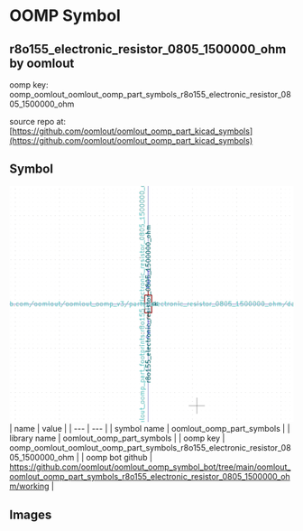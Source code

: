 # OOMP Symbol  
## r8o155_electronic_resistor_0805_1500000_ohm  by oomlout  
  
oomp key: oomp_oomlout_oomlout_oomp_part_symbols_r8o155_electronic_resistor_0805_1500000_ohm  
  
source repo at: [https://github.com/oomlout/oomlout_oomp_part_kicad_symbols](https://github.com/oomlout/oomlout_oomp_part_kicad_symbols)  
## Symbol  
  
[![working.png](working_600.png)](working.png)  
| name | value | 
| --- | --- | 
| symbol name | oomlout_oomp_part_symbols | 
| library name | oomlout_oomp_part_symbols | 
| oomp key | oomp_oomlout_oomlout_oomp_part_symbols_r8o155_electronic_resistor_0805_1500000_ohm | 
| oomp bot github | https://github.com/oomlout/oomlout_oomp_symbol_bot/tree/main/oomlout_oomlout_oomp_part_symbols_r8o155_electronic_resistor_0805_1500000_ohm/working | 
## Images  
